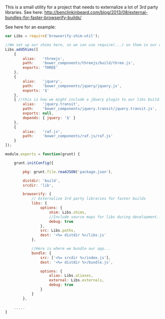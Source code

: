 This is a small utility for a project that needs to externalize a lot of 3rd party libraries. See here:
http://benclinkinbeard.com/blog/2013/08/external-bundles-for-faster-browserify-builds/

See here for an example:

```javascript
var Libs = require('browserify-shim-util');

//We set up our shims here, so we can use require(...) on them in our code
Libs.addShims([
	{ 
		alias: 	 'threejs', 
		path: 	 'bower_components/threejs/build/three.js', 
		exports: 'THREE'
	},
	{ 
		alias:   'jquery', 
		path:    'bower_components/jquery/jquery.js', 
		exports: '$'
	},
	{ //this is how we might include a jQuery plugin to our libs build.
		alias:   'jquery.transit', 
		path:    'bower_components/jquery.transit/jquery.transit.js', 
		exports: null,
		depends: { jquery: '$' }
	},
	{ 
		alias: 	 'raf.js',
		path:    'bower_components/raf.js/raf.js'
	}
]);

module.exports = function(grunt) {

	grunt.initConfig({

		pkg: grunt.file.readJSON('package.json'),

		distdir: 'build', 
		srcdir: 'lib',

		browserify: {
			// Externalize 3rd party libraries for faster builds
			libs: {
				options: {
					shim: Libs.shims, 
					//Include source maps for libs during development...
					debug: true
				},
				src: Libs.paths,
				dest: '<%= distdir %>/libs.js'
			},

			//Here is where we bundle our app...
			bundle: {
				src: ['<%= srcdir %>/index.js'],
				dest: '<%= distdir %>/bundle.js',

				options: {
					alias: Libs.aliases,
					external: Libs.externals, 
					debug: true
				}
			}
		}, 
	
	.....
}

```